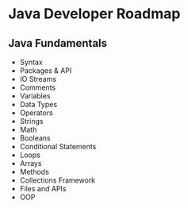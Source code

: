 # Java Developer Roadmap

## Java Fundamentals
* Syntax
* Packages & API
* IO Streams
* Comments
* Variables
* Data Types
* Operators
* Strings
* Math
* Booleans
* Conditional Statements
* Loops
* Arrays
* Methods
* Collections Framework
* Files and APIs
* OOP